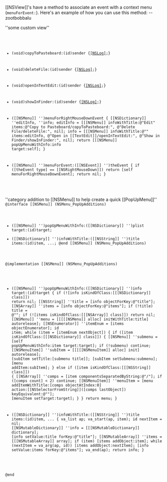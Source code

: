 [[NSView]]'s have a method to associate an event with a context menu (<code>menuForEvent:</code>). Here's an example of how you can use this method: --zootbobbalu

''some custom view''
<code>
- (void)copyToPasteboard:(id)sender {[[NSLog]](@"copyToPasteboard");}
- (void)deleteFile:(id)sender {[[NSLog]](@"deleteFile");}
- (void)openInTextEdit:(id)sender {[[NSLog]](@"openInTextEdit");}
- (void)showInFinder:(id)sender {[[NSLog]](@"showInFinder");}

- ([[NSMenu]] '')menuForRightMouseDownEvent {
    [[NSDictionary]] ''editInfo, ''info;
    editInfo = [[[NSMenu]] infoWithTitle:@"Edit" items:@"Copy to Pasteboard/copyToPasteboard:", 
                                                    @"Delete File/deleteFile:", nil];
    info = [[[NSMenu]] infoWithTitle:@"" items:editInfo, @"Open in [[TextEdit]]/openInTextEdit:", 
                                                    @"Show in Finder/showInFinder:", nil];
    return [[[NSMenu]] popUpMenuWithInfo:info target:self];
}

- ([[NSMenu]] '')menuForEvent:([[NSEvent]] '')theEvent {
    if ([theEvent type] == [[NSRightMouseDown]]) return [self menuForRightMouseDownEvent];
    return nil; 
}
</code>

''category addition to [[NSMenu]] to help create a quick [[PopUpMenu]]''
<code>
@interface [[NSMenu]] (NSMenu_PopUpAdditions)
+ ([[NSMenu]] '')popUpMenuWithInfo:([[NSDictionary]] '')plist target:(id)target;
+ ([[NSDictionary]] '')infoWithTitle:([[NSString]] '')title items:(id)item, ...;
@end [[NSMenu]] (NSMenu_PopUpAdditions)

@implementation [[NSMenu]] (NSMenu_PopUpAdditions)

+ ([[NSMenu]] '')popUpMenuWithInfo:([[NSDictionary]] '')info target:(id)target {
    if (![info isKindOfClass:[[[NSDictionary]] class]]) return nil;
    [[NSString]] ''title = [info objectForKey:@"title"];
    [[NSArray]] ''items = [info objectForKey:@"items"];
    if (!title) title = @"";
    if (![items isKindOfClass:[[[NSArray]] class]]) return nil;
    [[NSMenu]] ''menu = [[[[[NSMenu]] alloc] initWithTitle:title] autorelease];
    [[NSEnumerator]] ''itemEnum = [items objectEnumerator]; id item;
    while (item = [itemEnum nextObject]) {
        if ([item isKindOfClass:[[[NSDictionary]] class]]) {
            [[NSMenu]] ''submenu = [self popUpMenuWithInfo:item target:target];
            if (!submenu) continue; 
            [[NSMenuItem]] ''subItem = [[[[[NSMenuItem]] alloc] init] autorelease];
            [subItem setTitle:[submenu title]];
            [subItem setSubmenu:submenu];
            [menu addItem:subItem];
        } else if ([item isKindOfClass:[[[NSString]] class]]) {
            [[NSArray]] ''comps = [item componentsSeparatedByString:@"/"];
            if ([comps count] < 2) continue;
            [[NSMenuItem]] ''menuItem = [menu addItemWithTitle:[comps objectAtIndex:0] 
                                        action:[[NSSelectorFromString]]([comps lastObject])
                                        keyEquivalent:@""];
            [menuItem setTarget:target];
        }
    }
    return menu;
}

+ ([[NSDictionary]] '')infoWithTitle:([[NSString]] '')title items:(id)item, ... {
    va_list ap; 
    va_start(ap, item);
    id nextItem = nil;
    [[NSMutableDictionary]] ''info = [[[NSMutableDictionary]] dictionary];
    [info setValue:title forKey:@"title"];
    [[NSMutableArray]] ''items = [[[NSMutableArray]] array];
    if (item) [items addObject:item];
    while (nextItem = va_arg(ap, id)) [items addObject:nextItem];
    [info setValue:items forKey:@"items"];
    va_end(ap); 
    return info;
}

@end
</code>